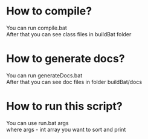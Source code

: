 <h1 text-align:center> How to compile? </h1>
You can run compile.bat<br>
After that you can see class files in buildBat folder
<h1 text-align:center> How to generate docs? </h1>
You can run generateDocs.bat<br>
After that you can see doc files in folder buildBat/docs
<h1 text-align:center> How to run this script? </h1>
You can use run.bat args <br>
where args - int array you want to sort and print